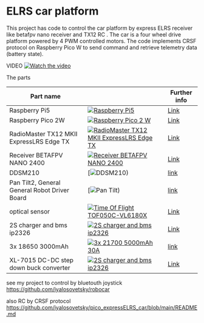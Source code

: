 # ELRS car platform



 This project has code to control the car platform by express ELRS receiver like betafpv nano receiver and TX12 RC . 
 The car is a four wheel drive platform powered by 4 PWM controlled motors. The code implements CRSF protocol on Raspberry Pico W to send command and retrieve telemetry data (battery state). 


VIDEO [![Watch the video](https://img.youtube.com/vi/cAvKrcaPvDQ/default.jpg)](https://youtu.be/cAvKrcaPvDQ)

The parts 

| Part name                            |                                                         | Further info              | 
|-------------------------------------|-------------------------------------------------------------------|---------------------------|
|Raspberry Pi5                     |      [![Raspberry Pi5                      ](https://www.raspberrypi.com/documentation/computers/images/5.jpg?hash=b888dab3bb8bcb8dd4e0541c99238eec)](https://www.raspberrypi.com/documentation/computers/raspberry-pi.html) | [Link](https://www.itbox.ua/ua/product/Promisloviy_PK_Raspberry_Pi_5_8GB_RPI5-8GB-p1015792/) |
|Raspberry Pico 2W                     |      [![Raspberry Pico 2 W                      ](https://www.raspberrypi.com/documentation/microcontrollers/images/pico2w-pinout.svg)](https://arduino.ua/prod8038-raspberry-pi-pico-2w) | [Link](https://arduino.ua/prod8038-raspberry-pi-pico-2w) |
|RadioMaster TX12 MKII ExpressLRS Edge TX   | [![RadioMaster TX12 MKII ExpressLRS Edge TX](https://brain.com.ua/static/images/prod_img/9/5/U0846495_big_1739048900.jpg)        ](https://brain.com.ua/ukr/Pult_upravlinnya_dlya_drona_RadioMaster_TX12_MKII_ExpressLPS_Edge_TX_HP01570032-M2-p1044984.html?utm_content=shopping&gad_source=1&gclid=Cj0KCQiAwtu9BhC8ARIsAI9JHaluyF0pBA9Hv_9k_8fUJQQ3mH0yfzvPo3ofY5IHeKnd9vogtm-17KQaAj6fEALw_wcB) | [Link](https://brain.com.ua/ukr/Pult_upravlinnya_dlya_drona_RadioMaster_TX12_MKII_ExpressLPS_Edge_TX_HP01570032-M2-p1044984.html?utm_content=shopping&gad_source=1&gclid=Cj0KCQiAwtu9BhC8ARIsAI9JHaluyF0pBA9Hv_9k_8fUJQQ3mH0yfzvPo3ofY5IHeKnd9vogtm-17KQaAj6fEALw_wcB) |
|Receiver BETAFPV NANO 2400           | [![Receiver BETAFPV NANO 2400](https://www.expresslrs.org/assets/images/betaFPVrx2400.png)](https://prom.ua/ua/p2130654195-priemnik-elrs-24ghz.html) | [Link](https://prom.ua/ua/p2130654195-priemnik-elrs-24ghz.html)       |
|DDSM210                         | [![DDSM210)](https://www.waveshare.com/media/catalog/product/cache/1/image/800x800/9df78eab33525d08d6e5fb8d27136e95/d/d/ddsm210-2_4.jpg) | [link](https://www.waveshare.com/wiki/DDSM210)       |
|Pan Tilt2, General General Robot Driver Board                         | [![Pan Tilt)](https://www.waveshare.com/media/catalog/product/cache/1/image/800x800/9df78eab33525d08d6e5fb8d27136e95/2/-/2-axis-pan-tilt-camera-module-1.jpg) | [link](https://www.waveshare.com/wiki/2-Axis_Pan-Tilt_Camera_Module)       |
|optical sensor                       | [![Time Of Flight TOF050C-VL6180X](https://diyshop.com.ua/image/cache/catalog/product/microcontroller/sensors/VL53L0X/TOF050C-VL6180X-400x400.jpg)](https://diyshop.com.ua/ua/vysokotochnyj-infrakrasnij-dalnomer-tof050c-vl6180?srsltid=AfmBOorClwI3dhHLDG-7Ixro-sT2cQ8p7tcU3HmgcwFo66yI-3CkeiL9) | [Link](https://diyshop.com.ua/ua/vysokotochnyj-infrakrasnij-dalnomer-tof050c-vl6180?srsltid=AfmBOorClwI3dhHLDG-7Ixro-sT2cQ8p7tcU3HmgcwFo66yI-3CkeiL9)       |
|2S charger and bms ip2326           | [![2S charger and bms ip2326](https://arduino.ua/products_pictures/large_aoc862_1.jpg)](https://arduino.ua/prod5916-modyl-bms-li-ion-2s-ip2326) | [Link](https://arduino.ua/prod5916-modyl-bms-li-ion-2s-ip2326)       |
|3x 18650 3000mAh           | [![3x 21700  5000mAh 30A](https://img4.itbox.ua/1600x1600/prod_img/4/U0885194_4big_1723288696.webp)](https://www.itbox.ua/ua/product/Akumulyator_JHY_Li-Ion_21700_5000mAh_36V_30A_INR21700-50SE-p999120/) | [link](https://www.itbox.ua/ua/product/Akumulyator_JHY_Li-Ion_21700_5000mAh_36V_30A_INR21700-50SE-p999120/)       |
|XL-7015  DC-DC step down buck converter         | [![2S charger and bms ip2326](https://images.prom.ua/5129390527_peretvoryuvachstabilizator-znizhuvalnij-xl7015.jpg)](https://e-to4ka.com.ua/ua/p2025663723-preobrazovatelstabilizator-ponizhayuschij-xl7015.html) | [Link](https://e-to4ka.com.ua/ua/p2025663723-preobrazovatelstabilizator-ponizhayuschij-xl7015.html)       |





see my project to control by bluetouth joystick  https://github.com/iyalosovetsky/robocar 

also  RC by CRSF protocol https://github.com/iyalosovetsky/pico_expressELRS_car/blob/main/README.md